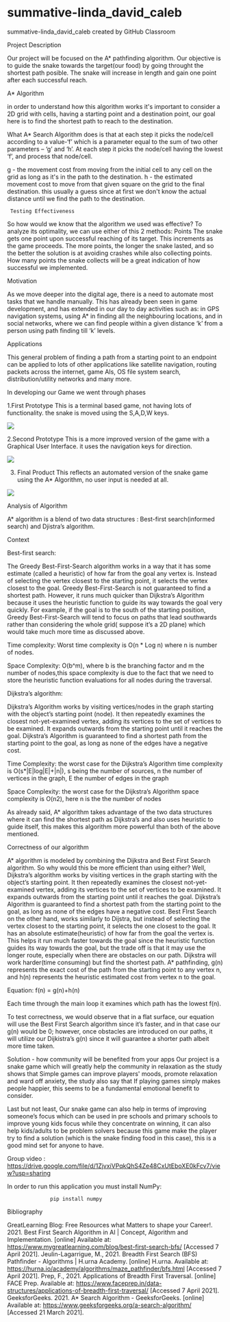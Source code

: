 # summative-linda_david_caleb
summative-linda_david_caleb created by GitHub Classroom

Project Description

Our project will be focused on the A* pathfinding algorithm. Our objective is to guide the snake towards the target(our food) by going throught the shortest path posible. The snake will increase in length and gain one point after each successful reach.

A* Algorithm

in order to understand how this algorithm works it's important to consider a 2D grid with cells, having a starting point and a destination point, our goal here is to find the shortest path to reach to the destination.

What A* Search Algorithm does is that at each step it picks the node/cell according to a value-‘f’ which is a parameter equal to the sum of two other parameters – ‘g’ and ‘h’. At each step it picks the node/cell having the lowest ‘f’, and process that node/cell.

g - the movement cost from moving from the initial cell to any cell on the grid as long as it's in the path to the destination.
h - the estimated movement cost to move from that given square on the grid to the final destination. this usually a guess since at first we don't know the actual distance until we find the path to the destination.

          
     Testing Effectiveness
     
So how would we know that the algorithm we used was effective? To analyze its optimality, we can use either of this 2 methods: 
Points
The snake gets one point upon successful reaching of its target. This increments as the game proceeds. The more points, the longer the snake lasted, and so the better the solution is at avoiding crashes while also collecting points. How many points the snake collects will be a great indication of how successful we implemented.


Motivation

As we move deeper into the digital age, there is a need to automate most tasks that we handle manually. This has already been seen in game development, and has extended in our day to day activities such as: in GPS navigation systems, using A* in finding all the neighbouring locations, and in social networks, where we can find people within a given distance ‘k’ from a person using path finding till ‘k’ levels. 
       
Applications

 This general problem of finding a path from a starting point to an endpoint can be applied to lots of other applications like satellite navigation, routing packets across the internet, game AIs, OS file system search, distribution/utility networks and many more.
 
 
 In developing our Game we went through phases
 
 1.First Prototype
     This is a terminal based game, not having lots of functionality. the snake is moved using the S,A,D,W keys.
 
 ![](images/prototype1.png)
 
 2.Second Prototype
     This is a more improved version of the game with a Graphical User Interface. it uses the navigation keys for direction.
 
 ![](images/final_6080859a14c1de006fc0e50c_155681.gif)

  3. Final Product
     This reflects an automated version of the snake game using the A* Algorithm, no user input is needed at all.

 ![](images/final_60808870269b4c00937f3937_296626.gif)
 
 
 
 Analysis of Algorithm 

A* algorithm is a blend of two data structures : Best-first search(informed search) and Djistra’s algorithm.

Context

Best-first search:

The Greedy Best-First-Search algorithm works in a way that it has some estimate (called a heuristic) of how far from the goal any vertex is. Instead of selecting the vertex closest to the starting point, it selects the vertex closest to the goal. Greedy Best-First-Search is not guaranteed to find a shortest path. However, it runs much quicker than Dijkstra’s Algorithm because it uses the heuristic function to guide its way towards the goal very quickly. For example, if the goal is to the south of the starting position, Greedy Best-First-Search will tend to focus on paths that lead southwards rather than considering the whole grid( suppose it’s a 2D plane) which would take much more time as discussed above.

Time complexity: Worst time complexity is O(n * Log n) where n is number of nodes.

Space Complexity: O(b^m),  where b is the branching factor and m the number of nodes,this space complexity is due to the fact that we need to store the heuristic function evaluations for all nodes during the traversal.


Dijkstra’s algorithm:

Dijkstra’s Algorithm works by visiting vertices/nodes in the graph starting with the object’s starting point (node). It then repeatedly examines the closest not-yet-examined vertex, adding its vertices to the set of vertices to be examined. It expands outwards from the starting point until it reaches the goal. Dijkstra’s Algorithm is guaranteed to find a shortest path from the starting point to the goal, as long as none of the edges have a negative cost.

Time Complexity: the worst case for the Dijkstra’s Algorithm time complexity is O(s*|E|log|E|+|n|), s being the number of sources, n the number of vertices in the graph, E the number of edges in the graph

Space Complexity: the worst case for the Dijkstra’s Algorithm space complexity is O(n2), here n is the the number of nodes



As already said, A* algorithm takes advantage of the two data structures where it can find the shortest path as Dijkstra’s and also uses heuristic to guide itself, this makes this algorithm more powerful than both of the above mentioned.


 Correctness of our algorithm
 
 A* algorithm is modeled by combining the Dijkstra and Best First Search algorithm. So why would this be more efficient than using either? Well, Dijkstra’s algorithm works by visiting vertices in the graph starting with the object’s starting point. It then repeatedly examines the closest not-yet-examined vertex, adding its vertices to the set of vertices to be examined. It expands outwards from the starting point until it reaches the goal. Dijkstra’s Algorithm is guaranteed to find a shortest path from the starting point to the goal, as long as none of the edges have a negative cost. Best FIrst Search on the other hand, works similarly to Dijstra, but instead of selecting the vertex closest to the starting point, it selects the one closest to the goal.
It has an absolute estimate(heuristic) of how far from the goal the vertex is. This helps it run much faster towards the goal since the heuristic function guides its way towards the goal, but the trade off is that it may use the longer route, especially when there are obstacles on our path. Dijkstra will work harder(time consuming) but find the shortest path. 
A* pathfinding, g(n) represents the exact cost of the path from the starting point to any vertex n, and h(n) represents the heuristic estimated cost from vertex n to the goal. 

Equation: f(n) = g(n)+h(n)

Each time through the main loop it examines  which path has the lowest f(n). 

 To test correctness, we would observe that in a flat surface, our equation will use the Best First Search algorithm since it’s faster, and in that case our g(n) would be 0; however, once obstacles are introduced on our paths, it will utilize our Dijkistra’s g(n) since it will guarantee a shorter path albeit more time taken.
 
Solution - how community will be benefited from your apps
Our project is a snake game which will greatly help the community in relaxation as the study shows that Simple games can improve players' moods, promote relaxation and ward off anxiety, the study also say that If playing games simply makes people happier, this seems to be a fundamental emotional benefit to consider.

Last but not least, Our snake game can also help in terms of improving someone’s focus which can be used in pre schools and primary schools to improve young kids focus while they concentrate on winning, it can also help kids/adults to be problem solvers because this game make the player try to find a solution (which is the snake finding food in this case), this is a good mind set for anyone to have.              


Group video : https://drive.google.com/file/d/1ZjvxiVPqkQhS4Ze48CxUtEboXE0kFcv7/view?usp=sharing
 

 In order to run this application you must install NumPy:
 
                  pip install numpy
 
Bibliography

GreatLearning Blog: Free Resources what Matters to shape your Career!. 2021. Best First Search Algorithm in AI | Concept, Algorithm and Implementation. [online] Available at: <https://www.mygreatlearning.com/blog/best-first-search-bfs/> [Accessed 7 April 2021].
Jeulin-Lagarrigue, M., 2021. Breadth First Search (BFS) Pathfinder - Algorithms | H.urna Academy. [online] H.urna. Available at: <https://hurna.io/academy/algorithms/maze_pathfinder/bfs.html> [Accessed 7 April 2021].
Prep, F., 2021. Applications of Breadth First Traversal. [online] FACE Prep. Available at: <https://www.faceprep.in/data-structures/applications-of-breadth-first-traversal/> [Accessed 7 April 2021].
GeeksforGeeks. 2021. A* Search Algorithm - GeeksforGeeks. [online] Available at: <https://www.geeksforgeeks.org/a-search-algorithm/> [Accessed 21 March 2021].
 
